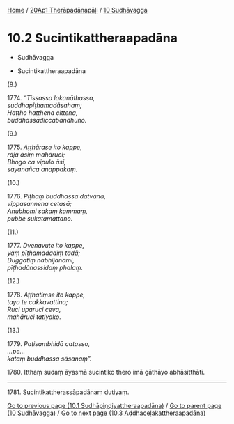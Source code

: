 
[Home](/) / [20Ap1 Therāpadānapāḷi](...md) / [10 Sudhāvagga](../20Ap1/10.md)

# 10.2 Sucintikattheraapadāna

* Sudhāvagga

* Sucintikattheraapadāna

(8.)

1774\. _“Tissassa lokanāthassa,_  
_suddhapīṭhamadāsahaṃ;_  
_Haṭṭho haṭṭhena cittena,_  
_buddhassādiccabandhuno._  


(9.)

1775\. _Aṭṭhārase ito kappe,_  
_rājā āsiṃ mahāruci;_  
_Bhogo ca vipulo āsi,_  
_sayanañca anappakaṃ._  


(10.)

1776\. _Pīṭhaṃ buddhassa datvāna,_  
_vippasannena cetasā;_  
_Anubhomi sakaṃ kammaṃ,_  
_pubbe sukatamattano._  


(11.)

1777\. _Dvenavute ito kappe,_  
_yaṃ pīṭhamadadiṃ tadā;_  
_Duggatiṃ nābhijānāmi,_  
_pīṭhadānassidaṃ phalaṃ._  


(12.)

1778\. _Aṭṭhatiṃse ito kappe,_  
_tayo te cakkavattino;_  
_Ruci uparuci ceva,_  
_mahāruci tatiyako._  


(13.)

1779\. _Paṭisambhidā catasso,_  
_…pe…_  
_kataṃ buddhassa sāsanaṃ”._  


1780\. Itthaṃ sudaṃ āyasmā sucintiko thero imā gāthāyo abhāsitthāti.

---

1781\. Sucintikattherassāpadānaṃ dutiyaṃ.



[Go to previous page (10.1 Sudhāpiṇḍiyattheraapadāna)](10.1.md) / [Go to parent page (10 Sudhāvagga)](../20Ap1/10.md) / [Go to next page (10.3 Aḍḍhaceḷakattheraapadāna)](10.3.md)


